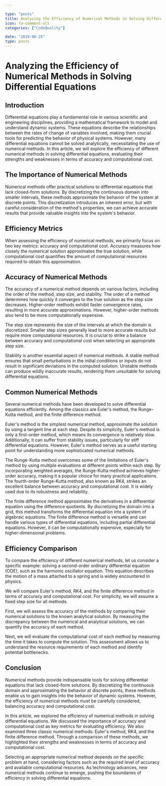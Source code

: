 ```yaml
---

type: "posts"
title: Analyzing the Efficiency of Numerical Methods in Solving Differential Equations
icon: fa-comment-alt
categories: ["CodeQuality"]

date: "2019-06-25"
type: posts
---
```





# Analyzing the Efficiency of Numerical Methods in Solving Differential Equations

## Introduction

Differential equations play a fundamental role in various scientific and engineering disciplines, providing a mathematical framework to model and understand dynamic systems. These equations describe the relationships between the rates of change of variables involved, making them crucial tools for predicting the behavior of physical systems. However, many differential equations cannot be solved analytically, necessitating the use of numerical methods. In this article, we will explore the efficiency of different numerical methods in solving differential equations, evaluating their strengths and weaknesses in terms of accuracy and computational cost.

## The Importance of Numerical Methods

Numerical methods offer practical solutions to differential equations that lack closed-form solutions. By discretizing the continuous domain into smaller intervals, these methods approximate the behavior of the system at discrete points. This discretization introduces an inherent error, but with careful consideration of the method's properties, we can achieve accurate results that provide valuable insights into the system's behavior.

## Efficiency Metrics

When assessing the efficiency of numerical methods, we primarily focus on two key metrics: accuracy and computational cost. Accuracy measures how closely the numerical solution approximates the true solution, while computational cost quantifies the amount of computational resources required to obtain this approximation.

## Accuracy of Numerical Methods

The accuracy of a numerical method depends on various factors, including the order of the method, step size, and stability. The order of a method determines how quickly it converges to the true solution as the step size decreases. Higher-order methods exhibit faster convergence rates, resulting in more accurate approximations. However, higher-order methods also tend to be more computationally expensive.

The step size represents the size of the intervals at which the domain is discretized. Smaller step sizes generally lead to more accurate results but require more computational resources. It is crucial to strike a balance between accuracy and computational cost when selecting an appropriate step size.

Stability is another essential aspect of numerical methods. A stable method ensures that small perturbations in the initial conditions or inputs do not result in significant deviations in the computed solution. Unstable methods can produce wildly inaccurate results, rendering them unsuitable for solving differential equations.

## Common Numerical Methods

Several numerical methods have been developed to solve differential equations efficiently. Among the classics are Euler's method, the Runge-Kutta method, and the finite difference method.

Euler's method is the simplest numerical method, approximate the solution by using a tangent line at each step. Despite its simplicity, Euler's method is only a first-order method, which means its convergence is relatively slow. Additionally, it can suffer from stability issues, particularly for stiff differential equations. However, Euler's method serves as a useful starting point for understanding more sophisticated numerical methods.

The Runge-Kutta method overcomes some of the limitations of Euler's method by using multiple evaluations at different points within each step. By incorporating weighted averages, the Runge-Kutta method achieves higher-order accuracy, making it a popular choice for many practical applications. The fourth-order Runge-Kutta method, also known as RK4, strikes an excellent balance between accuracy and computational cost. It is widely used due to its robustness and reliability.

The finite difference method approximates the derivatives in a differential equation using the difference quotients. By discretizing the domain into a grid, this method transforms the differential equation into a system of algebraic equations. The finite difference method is versatile and can handle various types of differential equations, including partial differential equations. However, it can be computationally expensive, especially for higher-dimensional problems.

## Efficiency Comparison

To compare the efficiency of different numerical methods, let us consider a specific example: solving a second-order ordinary differential equation (ODE), such as the harmonic oscillator equation. This equation describes the motion of a mass attached to a spring and is widely encountered in physics.

We will compare Euler's method, RK4, and the finite difference method in terms of accuracy and computational cost. For simplicity, we will assume a fixed step size for all methods.

First, we will assess the accuracy of the methods by comparing their numerical solutions to the known analytical solution. By measuring the discrepancy between the numerical and analytical solutions, we can quantify the accuracy of each method.

Next, we will evaluate the computational cost of each method by measuring the time it takes to compute the solution. This assessment allows us to understand the resource requirements of each method and identify potential bottlenecks.

## Conclusion

Numerical methods provide indispensable tools for solving differential equations that lack closed-form solutions. By discretizing the continuous domain and approximating the behavior at discrete points, these methods enable us to gain insights into the behavior of dynamic systems. However, the efficiency of numerical methods must be carefully considered, balancing accuracy and computational cost.

In this article, we explored the efficiency of numerical methods in solving differential equations. We discussed the importance of accuracy and computational cost as key metrics for evaluating efficiency. We also examined three classic numerical methods: Euler's method, RK4, and the finite difference method. Through a comparison of these methods, we highlighted their strengths and weaknesses in terms of accuracy and computational cost.

Selecting an appropriate numerical method depends on the specific problem at hand, considering factors such as the required level of accuracy and available computational resources. As technology advances, new numerical methods continue to emerge, pushing the boundaries of efficiency in solving differential equations.